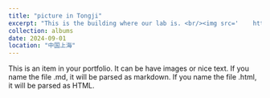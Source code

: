 ```yaml
---
title: "picture in Tongji"
excerpt: "This is the building where our lab is. <br/><img src='	https://photo.tongji.edu.cn/readStorage/586973C63381735C27C66A3596E656D8/small'>"
collection: albums
date: 2024-09-01
location: "中国上海"
---
```


This is an item in your portfolio. It can be have images or nice text. If you name the file .md, it will be parsed as markdown. If you name the file .html, it will be parsed as HTML. 
